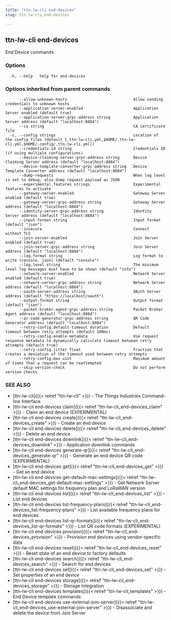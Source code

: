```yaml
---
title: "ttn-lw-cli end-devices"
slug: ttn-lw-cli_end-devices

---
```


## ttn-lw-cli end-devices

End Device commands

### Options

```
  -h, --help   help for end-devices
```

### Options inherited from parent commands

```
      --allow-unknown-hosts                             Allow sending credentials to unknown hosts
      --application-server-enabled                      Application Server enabled (default true)
      --application-server-grpc-address string          Application Server address (default "localhost:8884")
      --ca string                                       CA certificate file
  -c, --config strings                                  Location of the config files (default [.ttn-lw-cli.yml,$HOME/.ttn-lw-cli.yml,$HOME/.config/.ttn-lw-cli.yml])
      --credentials-id string                           Credentials ID (if using multiple configurations)
      --device-claiming-server-grpc-address string      Device Claiming Server address (default "localhost:8884")
      --device-template-converter-grpc-address string   Device Template Converter address (default "localhost:8884")
      --dump-requests                                   When log level is set to debug, also dump request payload as JSON
      --experimental.features strings                   Experimental features to activate
      --gateway-server-enabled                          Gateway Server enabled (default true)
      --gateway-server-grpc-address string              Gateway Server address (default "localhost:8884")
      --identity-server-grpc-address string             Identity Server address (default "localhost:8884")
      --input-format string                             Input format (default "json")
      --insecure                                        Connect without TLS
      --join-server-enabled                             Join Server enabled (default true)
      --join-server-grpc-address string                 Join Server address (default "localhost:8884")
      --log.format string                               Log format to write (console, json) (default "console")
      --log.level string                                The minimum level log messages must have to be shown (default "info")
      --network-server-enabled                          Network Server enabled (default true)
      --network-server-grpc-address string              Network Server address (default "localhost:8884")
      --oauth-server-address string                     OAuth Server address (default "https://localhost/oauth")
      --output-format string                            Output format (default "json")
      --packet-broker-agent-grpc-address string         Packet Broker Agent address (default "localhost:8884")
      --qr-code-generator-grpc-address string           QR Code Generator address (default "localhost:8884")
      --retry-config.default-timeout duration           Default timeout between retry attempts (default 100ms)
      --retry-config.enable-metadata                    Use request response metadata to dynamically calculate timeout between retry attempts (default true)
      --retry-config.jitter float                       Fraction that creates a deviation of the timeout used between retry attempts
      --retry-config.max uint                           Maximum amount of times that a request can be reattempted
      --skip-version-check                              Do not perform version checks
```

### SEE ALSO

* [ttn-lw-cli]({{< relref "ttn-lw-cli" >}})	 - The Things Industries Command-line Interface
* [ttn-lw-cli end-devices claim]({{< relref "ttn-lw-cli_end-devices_claim" >}})	 - Claim an end device (EXPERIMENTAL)
* [ttn-lw-cli end-devices create]({{< relref "ttn-lw-cli_end-devices_create" >}})	 - Create an end device
* [ttn-lw-cli end-devices delete]({{< relref "ttn-lw-cli_end-devices_delete" >}})	 - Delete an end device
* [ttn-lw-cli end-devices downlink]({{< relref "ttn-lw-cli_end-devices_downlink" >}})	 - Application downlink commands
* [ttn-lw-cli end-devices generate-qr]({{< relref "ttn-lw-cli_end-devices_generate-qr" >}})	 - Generate an end device QR code (EXPERIMENTAL)
* [ttn-lw-cli end-devices get]({{< relref "ttn-lw-cli_end-devices_get" >}})	 - Get an end device
* [ttn-lw-cli end-devices get-default-mac-settings]({{< relref "ttn-lw-cli_end-devices_get-default-mac-settings" >}})	 - Get Network Server default MAC settings for frequency plan and LoRaWAN version
* [ttn-lw-cli end-devices list]({{< relref "ttn-lw-cli_end-devices_list" >}})	 - List end devices
* [ttn-lw-cli end-devices list-frequency-plans]({{< relref "ttn-lw-cli_end-devices_list-frequency-plans" >}})	 - List available frequency plans for end devices
* [ttn-lw-cli end-devices list-qr-formats]({{< relref "ttn-lw-cli_end-devices_list-qr-formats" >}})	 - List QR code formats (EXPERIMENTAL)
* [ttn-lw-cli end-devices provision]({{< relref "ttn-lw-cli_end-devices_provision" >}})	 - Provision end devices using vendor-specific data
* [ttn-lw-cli end-devices reset]({{< relref "ttn-lw-cli_end-devices_reset" >}})	 - Reset state of an end device to factory defaults
* [ttn-lw-cli end-devices search]({{< relref "ttn-lw-cli_end-devices_search" >}})	 - Search for end devices
* [ttn-lw-cli end-devices set]({{< relref "ttn-lw-cli_end-devices_set" >}})	 - Set properties of an end device
* [ttn-lw-cli end-devices storage]({{< relref "ttn-lw-cli_end-devices_storage" >}})	 - Storage Integration
* [ttn-lw-cli end-devices templates]({{< relref "ttn-lw-cli_templates" >}})	 - End Device template commands
* [ttn-lw-cli end-devices use-external-join-server]({{< relref "ttn-lw-cli_end-devices_use-external-join-server" >}})	 - Disassociate and delete the device from Join Server

